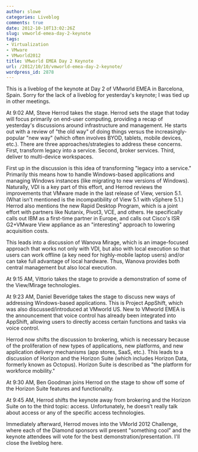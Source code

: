 ```yaml
---
author: slowe
categories: Liveblog
comments: true
date: 2012-10-10T13:02:26Z
slug: vmworld-emea-day-2-keynote
tags:
- Virtualization
- VMware
- VMworld2012
title: VMworld EMEA Day 2 Keynote
url: /2012/10/10/vmworld-emea-day-2-keynote/
wordpress_id: 2878
---
```


This is a liveblog of the keynote at Day 2 of VMworld EMEA in Barcelona, Spain. Sorry for the lack of a liveblog for yesterday's keynote; I was tied up in other meetings.

At 9:02 AM, Steve Herrod takes the stage. Herrod sets the stage that today will focus primarily on end-user computing, providing a recap of yesterday's discussions around infrastructure and management. He starts out with a review of "the old way" of doing things versus the increasingly-popular "new way" (which often involves BYOD, tablets, mobile devices, etc.). There are three approaches/strategies to address these concerns. First, transform legacy into a service. Second, broker services. Third, deliver to multi-device workspaces.

First up in the discussion is this idea of transforming "legacy into a service." Primarily this means how to handle Windows-based applications and managing Windows instances (like migrating to new versions of Windows). Naturally, VDI is a key part of this effort, and Herrod reviews the improvements that VMware made in the last release of View, version 5.1. (What isn't mentioned is the incompatibility of View 5.1 with vSphere 5.1.) Herrod also mentions the new Rapid Desktop Program, which is a joint effort with partners like Nutanix, Pivot3, VCE, and others. He specifically calls out IBM as a first-time partner in Europe, and calls out Cisco's ISR G2+VMware View appliance as an "interesting" approach to lowering acquisition costs.

This leads into a discussion of Wanova Mirage, which is an image-focused approach that works not only with VDI, but also with local execution so that users can work offline (a key need for highly-mobile laptop users) and/or can take full advantage of local hardware. Thus, Wanova provides both central management but also local execution.

At 9:15 AM, Vittorio takes the stage to provide a demonstration of some of the View/Mirage technologies.

At 9:23 AM, Daniel Beveridge takes the stage to discuss new ways of addressing Windows-based applications. This is Project AppShift, which was also discussed/introduced at VMworld US. New to VMworld EMEA is the announcement that voice control has already been integrated into AppShift, allowing users to directly access certain functions and tasks via voice control.

Herrod now shifts the discussion to brokering, which is necessary because of the proliferation of new types of applications, new platforms, and new application delivery mechanisms (app stores, SaaS, etc.). This leads to a discussion of Horizon and the Horizon Suite (which includes Horizon Data, formerly known as Octopus). Horizon Suite is described as "the platform for workforce mobility."

At 9:30 AM, Ben Goodman joins Herrod on the stage to show off some of the Horizon Suite features and functionality.

At 9:45 AM, Herrod shifts the keynote away from brokering and the Horizon Suite on to the third topic: access. Unfortunately, he doesn't really talk about access or any of the specific access technologies.

Immediately afterward, Herrod moves into the VMorld 2012 Challenge, where each of the Diamond sponsors will present "something cool" and the keynote attendees will vote for the best demonstration/presentation. I'll close the liveblog here.
